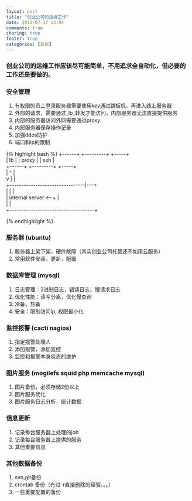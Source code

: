 ```yaml
---
layout: post
title: "创业公司的运维工作"
date: 2013-07-17 13:04
comments: true
sharing: true
footer: true
categories: [系统]
---
```


### 创业公司的运维工作应该尽可能简单，不用追求全自动化，但必要的工作还是要做的。

### 安全管理
    
1. 有权限的员工登录服务器需要使用*key*通过跳板机，再进入线上服务器
2. 外部的请求，需要通过_lb_转发才能访问，内部服务器无法直接提供服务
3. 内部的服务器访问外网需要通过proxy
4. 内部服务器保存操作记录
5. 加强ddos防护
6. 端口和ip的限制

{% highlight bash %}
           +------+  +---------+        +-----+                                                 
           |  lb  |  |  proxy  |        | ssh |                                                 
           +------+  +---------+        +-----+                                                 
              |           ^                |                                                    
              v           |                |                                                   
          +--------------------------------|---+                                               
          |                                |   |                                                
          |         internal server     <--+   |                                                
          |                                    |                                                
          +------------------------------------+                                               
                                                                                                
{% endhighlight %}
<!-- more -->

### 服务器 (ubuntu)

1. 服务器上架下架，硬件故障（其实创业公司托管还不如用云服务）
2. 常用软件安装，更新，配置

### 数据库管理 (mysql)

1. 日志管理：2进制日志，错误日志，慢请求日志
2. 优化性能：读写分离，优化慢查询
3. 冷备，热备
4. 安全：限制访问ip, 权限最小化

### 监控报警 (cacti nagios)

1. 指定报警处理人
2. 添加报警，添加监控
3. 监控和报警本身状态的维护

### 图片服务 (mogilefs squid php memcache mysql)

1. 图片备份，必须存储2份以上
2. 图片服务优化
3. 图片服务日志分析，统计数据

### 信息更新 

1. 记录每台服务器上处理的job
2. 记录每台服务器上提供的服务
3. 其他重要信息

### 其他数据备份

1. svn,git备份
2. crontab 备份（有过-r直接删除的经验。。。）
3. 一些重要配置的备份

